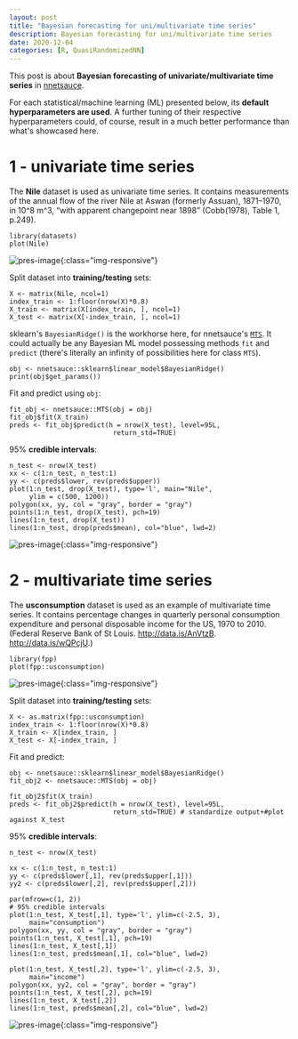 ```yaml
---
layout: post
title: "Bayesian forecasting for uni/multivariate time series"
description: Bayesian forecasting for uni/multivariate time series
date: 2020-12-04
categories: [R, QuasiRandomizedNN]
---
```


This post is about __Bayesian forecasting of univariate/multivariate time series__ in  [nnetsauce](https://techtonique.github.io/nnetsauce/). 

For each statistical/machine learning (ML) presented below, its **default hyperparameters are used**. A further tuning of their respective hyperparameters could, of course, result in a much better performance than what's showcased here. 

# 1 - univariate time series

The __Nile__ dataset is used as univariate time series. It contains measurements of the annual flow of the river Nile at Aswan (formerly Assuan), 1871–1970, in 10^8 m^3, “with apparent changepoint near 1898” (Cobb(1978), Table 1, p.249).

```{r}
library(datasets)
plot(Nile)
```

![pres-image]({{base}}/images/2020-12-04/2020-12-04-image3.png){:class="img-responsive"}

Split dataset into **training/testing** sets: 

```{r}
X <- matrix(Nile, ncol=1)
index_train <- 1:floor(nrow(X)*0.8)
X_train <- matrix(X[index_train, ], ncol=1)
X_test <- matrix(X[-index_train, ], ncol=1)
```

sklearn's `BayesianRidge()` is the workhorse here, for nnetsauce's [`MTS`](https://techtonique.github.io/nnetsauce/documentation/time_series/). It could actually be any Bayesian ML model possessing methods `fit` and `predict` (there's literally an infinity of possibilities here for class `MTS`). 


```{r}
obj <- nnetsauce::sklearn$linear_model$BayesianRidge()
print(obj$get_params())
```

Fit and predict using `obj`: 


```{r}
fit_obj <- nnetsauce::MTS(obj = obj) 
fit_obj$fit(X_train)
preds <- fit_obj$predict(h = nrow(X_test), level=95L,
                          return_std=TRUE)

```

95% **credible intervals**: 

```{r}
n_test <- nrow(X_test)
xx <- c(1:n_test, n_test:1)
yy <- c(preds$lower, rev(preds$upper))
plot(1:n_test, drop(X_test), type='l', main="Nile",
     ylim = c(500, 1200))
polygon(xx, yy, col = "gray", border = "gray")
points(1:n_test, drop(X_test), pch=19)
lines(1:n_test, drop(X_test))
lines(1:n_test, drop(preds$mean), col="blue", lwd=2)
```


![pres-image]({{base}}/images/2020-12-04/2020-12-04-image1.png){:class="img-responsive"}


# 2 - multivariate time series

The __usconsumption__ dataset is used as an example of multivariate time series. It contains percentage changes in quarterly personal consumption expenditure and personal disposable income for the US, 1970 to 2010. (Federal Reserve Bank of St Louis. http://data.is/AnVtzB. http://data.is/wQPcjU.)

```{r}
library(fpp)
plot(fpp::usconsumption)
```

![pres-image]({{base}}/images/2020-12-04/2020-12-04-image4.png){:class="img-responsive"}

Split dataset into **training/testing** sets:

```{r}
X <- as.matrix(fpp::usconsumption)
index_train <- 1:floor(nrow(X)*0.8)
X_train <- X[index_train, ]
X_test <- X[-index_train, ]
```

Fit and predict: 

```{r}
obj <- nnetsauce::sklearn$linear_model$BayesianRidge()
fit_obj2 <- nnetsauce::MTS(obj = obj)

fit_obj2$fit(X_train)
preds <- fit_obj2$predict(h = nrow(X_test), level=95L,
                          return_std=TRUE) # standardize output+#plot against X_test

```

95% **credible intervals**: 


```{r}
n_test <- nrow(X_test)

xx <- c(1:n_test, n_test:1)
yy <- c(preds$lower[,1], rev(preds$upper[,1]))
yy2 <- c(preds$lower[,2], rev(preds$upper[,2]))

par(mfrow=c(1, 2))
# 95% credible intervals
plot(1:n_test, X_test[,1], type='l', ylim=c(-2.5, 3),
     main="consumption")
polygon(xx, yy, col = "gray", border = "gray")
points(1:n_test, X_test[,1], pch=19)
lines(1:n_test, X_test[,1])
lines(1:n_test, preds$mean[,1], col="blue", lwd=2)

plot(1:n_test, X_test[,2], type='l', ylim=c(-2.5, 3),
     main="income")
polygon(xx, yy2, col = "gray", border = "gray")
points(1:n_test, X_test[,2], pch=19)
lines(1:n_test, X_test[,2])
lines(1:n_test, preds$mean[,2], col="blue", lwd=2)

```


![pres-image]({{base}}/images/2020-12-04/2020-12-04-image2.png){:class="img-responsive"}

